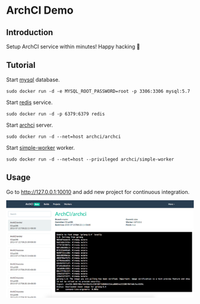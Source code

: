 # ArchCI Demo

## Introduction

Setup ArchCI service within minutes! Happy hacking :tada: 

## Tutorial

Start [mysql](https://github.com/tobegit3hub/mysql_docker) database.

```
sudo docker run -d -e MYSQL_ROOT_PASSWORD=root -p 3306:3306 mysql:5.7
```

Start [redis](https://github.com/tobegit3hub/redis_docker) service.

```
sudo docker run -d -p 6379:6379 redis
```

Start [archci](https://github.com/ArchCI/archci) server.

```
sudo docker run -d --net=host archci/archci
```

Start [simple-worker](https://github.com/ArchCI/simple-worker) worker.

```
sudo docker run -d --net=host --privileged archci/simple-worker
```

## Usage

Go to <http://127.0.0.1:10010> and add new project for continuous integration.

![](./screenshot.png)
